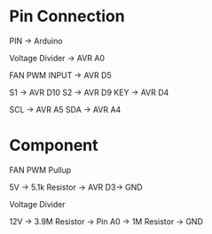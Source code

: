 

# Pin Connection

PIN -> Arduino

Voltage Divider -> AVR A0

FAN PWM INPUT -> AVR D5

S1 -> AVR D10
S2 -> AVR D9
KEY -> AVR D4

SCL -> AVR A5
SDA -> AVR A4


# Component

FAN PWM Pullup 

5V -> 5.1k Resistor -> AVR D3-> GND


Voltage Divider

12V -> 3.9M Resistor ->   Pin A0 ->  1M Resistor -> GND